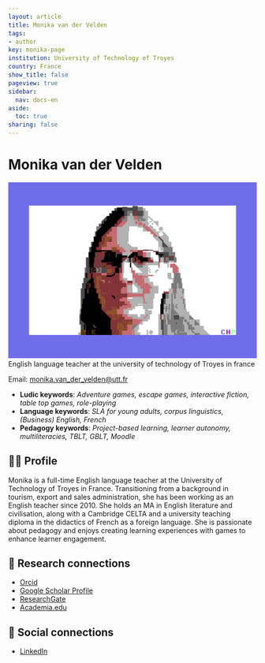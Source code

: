 ```yaml
---
layout: article
title: Monika van der Velden
tags:
- author
key: monika-page
institution: University of Technology of Troyes
country: France
show_title: false
pageview: true
sidebar:
  nav: docs-en
aside:
  toc: true
sharing: false
---
```


# Monika van der Velden

<div class="card">
  <div class="card__image">
    <img class="image" src="/assets/images/monika-petscii.png"/>
  </div>
</div>
English language teacher at the university of technology of Troyes in france

Email: [monika.van_der_velden@utt.fr](mailto:monika.van_der_velden@utt.fr)

- **Ludic keywords**: *Adventure games, escape games, interactive fiction, table top games, role-playing*
- **Language keywords**: *SLA for young adults, corpus linguistics, (Business) English, French*
- **Pedagogy keywords**: *Project-based learning, learner autonomy, multiliteracies, TBLT, GBLT, Moodle*

<!--more-->

## 👨‍🏫 Profile

Monika is a full-time English language teacher at the University of Technology of Troyes in France. Transitioning from a background in tourism, export and sales administration, she has been working as an English teacher since 2010. She holds an MA in English literature and civilisation, along with a Cambridge CELTA and a university teaching diploma in the didactics of French as a foreign language. She is passionate about pedagogy and enjoys creating learning experiences with games to enhance learner engagement.

## 🧪 Research connections

- [Orcid](https://orcid.org/0000-0001-8630-2437)
- [Google Scholar Profile](https://scholar.google.com/citations?user=Wqi7k0wAAAAJ&hl=en)
- [ResearchGate](https://www.researchgate.net/profile/Monika-Van-Der-Velden)
- [Academia.edu](https://utt.academia.edu/MiekeVanDerVelden)

## 💬 Social connections

- [LinkedIn](https://www.linkedin.com/in/monika-mieke-van-der-velden-8992304/)
